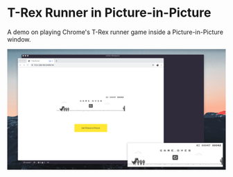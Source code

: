 # T-Rex Runner in Picture-in-Picture

A demo on playing Chrome's T-Rex runner game inside a Picture-in-Picture window.

![screenshot](screenshot.png)
